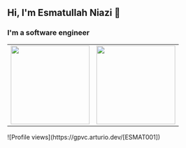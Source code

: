 ## Hi, I'm Esmatullah Niazi 👋


### I'm a software engineer
<table width="100%">
<tr>
   <td>
      <img height="180em" src="https://github-readme-stats.vercel.app/api?username=ESMAT001&show_icons=true&hide_border=true&theme=tokyonight&bg_color=00000000" />
   </td>
   <td>
      <img height="180em" src="https://github-readme-stats.vercel.app/api/top-langs/?username=ESMAT001&show_icons=true&hide_border=true&layout=compact&langs_count=8&theme=tokyonight&bg_color=00000000"/>
   </td>
   
</tr>
<table>
![Profile views](https://gpvc.arturio.dev/[ESMAT001])
